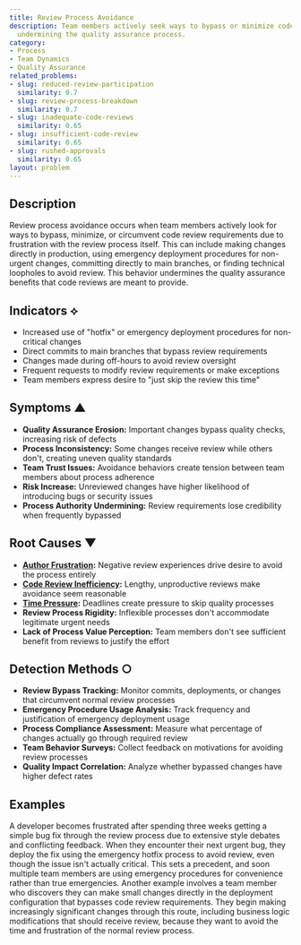 ```yaml
---
title: Review Process Avoidance
description: Team members actively seek ways to bypass or minimize code review requirements,
  undermining the quality assurance process.
category:
- Process
- Team Dynamics
- Quality Assurance
related_problems:
- slug: reduced-review-participation
  similarity: 0.7
- slug: review-process-breakdown
  similarity: 0.7
- slug: inadequate-code-reviews
  similarity: 0.65
- slug: insufficient-code-review
  similarity: 0.65
- slug: rushed-approvals
  similarity: 0.65
layout: problem
---
```


## Description

Review process avoidance occurs when team members actively look for ways to bypass, minimize, or circumvent code review requirements due to frustration with the review process itself. This can include making changes directly in production, using emergency deployment procedures for non-urgent changes, committing directly to main branches, or finding technical loopholes to avoid review. This behavior undermines the quality assurance benefits that code reviews are meant to provide.

## Indicators ⟡

- Increased use of "hotfix" or emergency deployment procedures for non-critical changes
- Direct commits to main branches that bypass review requirements
- Changes made during off-hours to avoid review oversight
- Frequent requests to modify review requirements or make exceptions
- Team members express desire to "just skip the review this time"

## Symptoms ▲

- **Quality Assurance Erosion:** Important changes bypass quality checks, increasing risk of defects
- **Process Inconsistency:** Some changes receive review while others don't, creating uneven quality standards
- **Team Trust Issues:** Avoidance behaviors create tension between team members about process adherence
- **Risk Increase:** Unreviewed changes have higher likelihood of introducing bugs or security issues
- **Process Authority Undermining:** Review requirements lose credibility when frequently bypassed

## Root Causes ▼

- **[Author Frustration](author-frustration.md):** Negative review experiences drive desire to avoid the process entirely
- **[Code Review Inefficiency](code-review-inefficiency.md):** Lengthy, unproductive reviews make avoidance seem reasonable
- **[Time Pressure](time-pressure.md):** Deadlines create pressure to skip quality processes
- **Review Process Rigidity:** Inflexible processes don't accommodate legitimate urgent needs
- **Lack of Process Value Perception:** Team members don't see sufficient benefit from reviews to justify the effort

## Detection Methods ○

- **Review Bypass Tracking:** Monitor commits, deployments, or changes that circumvent normal review processes
- **Emergency Procedure Usage Analysis:** Track frequency and justification of emergency deployment usage
- **Process Compliance Assessment:** Measure what percentage of changes actually go through required review
- **Team Behavior Surveys:** Collect feedback on motivations for avoiding review processes  
- **Quality Impact Correlation:** Analyze whether bypassed changes have higher defect rates

## Examples

A developer becomes frustrated after spending three weeks getting a simple bug fix through the review process due to extensive style debates and conflicting feedback. When they encounter their next urgent bug, they deploy the fix using the emergency hotfix process to avoid review, even though the issue isn't actually critical. This sets a precedent, and soon multiple team members are using emergency procedures for convenience rather than true emergencies. Another example involves a team member who discovers they can make small changes directly in the deployment configuration that bypasses code review requirements. They begin making increasingly significant changes through this route, including business logic modifications that should receive review, because they want to avoid the time and frustration of the normal review process.